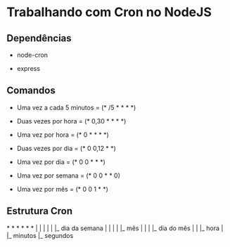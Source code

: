 # Trabalhando com Cron no NodeJS

## Dependências

- node-cron

- express

## Comandos

- Uma vez a cada 5 minutos = (\* /5 \* \* \* \*)

- Duas vezes por hora = (\* 0,30 \* \* \* \*)

- Uma vez por hora = (\* 0 \* \* \* \*)

- Duas vezes por dia = (\* 0 0,12 \* \*)

- Uma vez por dia = (\* 0 0 \* \* \*)

- Uma vez por semana = (\* 0 0 \* \* 0)

- Uma vez por mês = (\* 0 0 1 \* \*)

## Estrutura Cron

\* \* \* \* \* \*
| | | | | |_ dia da semana
| | | | |_ mês
| | | |_ dia do mês
| | |_ hora
| |_ minutos
|_ segundos
